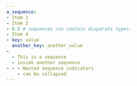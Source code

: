```yaml
---
a_sequence:
- Item 1
- Item 2
- 0.5 # sequences can contain disparate types.
- Item 4
- key: value
  another_key: another_value
-
  - This is a sequence
  - inside another sequence
- - - Nested sequence indicators
    - can be collapsed
---
```

